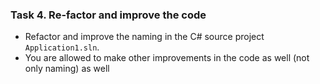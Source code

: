 ### Task 4. Re-factor and improve the code
*	Refactor and improve the naming in the C# source project `Application1.sln`.
*	You are allowed to make other improvements in the code as well (not only naming) as well